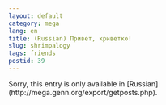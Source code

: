 ```yaml
---
layout: default
category: mega
lang: en
title: (Russian) Привет, криветко!
slug: shrimpalogy
tags: friends 
postid: 39
---
```

<p>Sorry, this entry is only available in [Russian](http://mega.genn.org/export/getposts.php).</p>